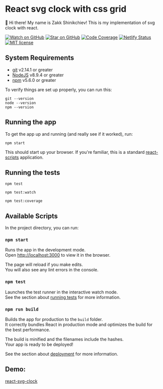 # React svg clock with css grid

👋 Hi there! My name is Zakk Shinikchiev! This is my implementation of svg clock with react.

[![Watch on GitHub][github-watch-badge]][github-watch]
[![Star on GitHub][github-star-badge]][github-star]
[![Code Coverage][coverage-badge]][coverage]
[![Netlify Status][deploy-status]][deploys]
[![MIT license][license-badge]][license]

## System Requirements

* [git][git] v2.14.1 or greater
* [NodeJS][node] v8.9.4 or greater
* [npm][npm] v5.6.0 or greater

To verify things are set up properly, you can run this:

```
git --version
node --version
npm --version
```

## Running the app

To get the app up and running (and really see if it worked), run:

```shell
npm start
```

This should start up your browser. If you're familiar, this is a standard
[react-scripts](https://github.com/facebook/create-react-app) application.

## Running the tests

```shell
npm test
```

```shell
npm test:watch
```

```shell
npm test:coverage
```

## Available Scripts

In the project directory, you can run:

### `npm start`

Runs the app in the development mode.<br />
Open [http://localhost:3000](http://localhost:3000) to view it in the browser.

The page will reload if you make edits.<br />
You will also see any lint errors in the console.

### `npm test`

Launches the test runner in the interactive watch mode.<br />
See the section about [running tests](https://facebook.github.io/create-react-app/docs/running-tests) for more 
information.

### `npm run build`

Builds the app for production to the `build` folder.<br />
It correctly bundles React in production mode and optimizes the build for the best performance.

The build is minified and the filenames include the hashes.<br />
Your app is ready to be deployed!

See the section about [deployment](https://facebook.github.io/create-react-app/docs/deployment) for more information.

## Demo:

[react-svg-clock](https://react-svg-clock.netlify.com/)

[npm]: https://www.npmjs.com/
[node]: https://nodejs.org
[git]: https://git-scm.com/
[github-watch]: https://github.com/PeshoVurtoleta/react-svg-clock/watchers
[github-watch-badge]: https://img.shields.io/github/watchers/PeshoVurtoleta/react-svg-clock?style=social
[github-star-badge]: https://img.shields.io/github/stars/PeshoVurtoleta/react-svg-clock?style=social
[github-star]: https://github.com/PeshoVurtoleta/react-svg-clock/stargazers
[coverage-badge]: https://img.shields.io/codecov/c/github/PeshoVurtoleta/react-svg-clock.svg?style=flat-square
[coverage]: https://codecov.io/github/PeshoVurtoleta/react-svg-clock
[deploy-status]: https://api.netlify.com/api/v1/badges/89ba913c-e72a-4693-a329-7dc7d63b7717/deploy-status
[deploys]: https://app.netlify.com/sites/react-svg-clock/deploys
[license]: https://github.com/PeshoVurtoleta/react-svg-clock/blob/master/LICENSE.txt
[license-badge]: https://img.shields.io/badge/license-MIT-brightgreen